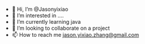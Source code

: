 - 👋 Hi, I’m @Jasonyixiao
- 👀 I’m interested in ....
- 🌱 I’m currently learning java
- 💞️ I’m looking to collaborate on a project
- 📫 How to reach me jason.yixiao.zhang@gmail.com

<!---
Jasonyixiao/Jasonyixiao is a ✨ special ✨ repository because its `README.md` (this file) appears on your GitHub profile.
You can click the Preview link to take a look at your changes.
--->
